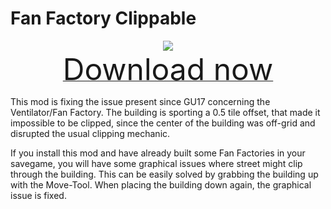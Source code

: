 # Fan Factory Clippable

<div align=center><img src="_media/Anno1800/mod_banners/smallmodscollection/banner12.png"/></div>

<div align=center><a href="https://github.com/Taludas/SmallModsCollection/releases/latest/download/FanFactoryFixed.zip"> <font size="40">Download now</font></a></div>

This mod is fixing the issue present since GU17 concerning the Ventilator/Fan Factory. The building is sporting a 0.5 tile offset, that made it impossible to be clipped, since the center of the building was off-grid and disrupted the usual clipping mechanic.

If you install this mod and have already built some Fan Factories in your savegame, you will have some graphical issues where street might clip through the building. This can be easily solved by grabbing the building up with the Move-Tool. When placing the building down again, the graphical issue is fixed.